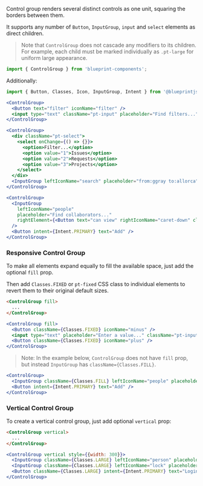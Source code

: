 Control group renders several distinct controls as one unit, squaring the borders between them.

 It supports any number of `Button`, `InputGroup`, `input` and `select` elements as direct children.

 > Note that `ControlGroup` does not cascade any modifiers to its children. For example, each child must be marked individually as `.pt-large` for uniform large appearance.

```js static
import { ControlGroup } from 'blueprint-components';
```

Additionally:

```js static
import { Button, Classes, Icon, InputGroup, Intent } from '@blueprintjs/core';
```

```jsx
<ControlGroup>
  <Button text="filter" iconName="filter" />
  <input type="text" className="pt-input" placeholder="Find filters..." />
</ControlGroup>
```

```jsx
<ControlGroup>
  <div className="pt-select">
    <select onChange={() => {}}>
      <option>Filter...</option>
      <option value="1">Issues</option>
      <option value="2">Requests</option>
      <option value="3">Projects</option>
    </select>
  </div>
  <InputGroup leftIconName="search" placeholder="from:ggray to:allorca" />
</ControlGroup>
```

```jsx
<ControlGroup>
  <InputGroup 
    leftIconName="people" 
    placeholder="Find collaborators..."
    rightElement={<Button text="can view" rightIconName="caret-down" className="pt-minimal" intent={Intent.PRIMARY} />}
  />
  <Button intent={Intent.PRIMARY} text="Add" />
</ControlGroup>
```

### Responsive Control Group

To make all elements expand equally to fill the available space, just add the optional `fill` prop.

Then add `Classes.FIXED` or `pt-fixed` CSS class to individual elements to revert them to their original default sizes.

```html static
<ControlGroup fill>
  ...
</ControlGroup>
```

```jsx
<ControlGroup fill>
  <Button className={Classes.FIXED} iconName="minus" />
  <input type="text" placeholder="Enter a value..." className="pt-input" />
  <Button className={Classes.FIXED} iconName="plus" />
</ControlGroup>
```

> Note: In the example below, `ControlGroup` does not have `fill` prop, but instead `InputGroup` has `className={Classes.FILL}`.

```jsx
<ControlGroup>
  <InputGroup className={Classes.FILL} leftIconName="people" placeholder="Find collaborators..." />
  <Button intent={Intent.PRIMARY} text="Add" />
</ControlGroup>
```

### Vertical Control Group

To create a vertical control group, just add optional `vertical` prop:

```html static
<ControlGroup vertical>
  ...
</ControlGroup>
```

```jsx
<ControlGroup vertical style={{width: 300}}>
  <InputGroup className={Classes.LARGE} leftIconName="person" placeholder="Username" />
  <InputGroup className={Classes.LARGE} leftIconName="lock" placeholder="Password" />
  <Button className={Classes.LARGE} intent={Intent.PRIMARY} text="Login" />
</ControlGroup>
```
